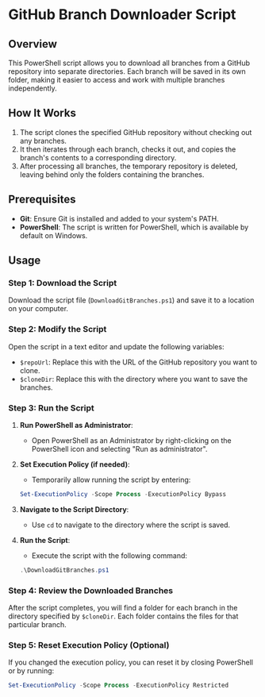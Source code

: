 # GitHub Branch Downloader Script

## Overview

This PowerShell script allows you to download all branches from a GitHub repository into separate directories. Each branch will be saved in its own folder, making it easier to access and work with multiple branches independently.

## How It Works

1. The script clones the specified GitHub repository without checking out any branches.
2. It then iterates through each branch, checks it out, and copies the branch's contents to a corresponding directory.
3. After processing all branches, the temporary repository is deleted, leaving behind only the folders containing the branches.

## Prerequisites

- **Git**: Ensure Git is installed and added to your system's PATH.
- **PowerShell**: The script is written for PowerShell, which is available by default on Windows.

## Usage

### Step 1: Download the Script

Download the script file (`DownloadGitBranches.ps1`) and save it to a location on your computer.

### Step 2: Modify the Script

Open the script in a text editor and update the following variables:

- `$repoUrl`: Replace this with the URL of the GitHub repository you want to clone.
- `$cloneDir`: Replace this with the directory where you want to save the branches.

### Step 3: Run the Script

1. **Run PowerShell as Administrator**:
    - Open PowerShell as an Administrator by right-clicking on the PowerShell icon and selecting "Run as administrator".

2. **Set Execution Policy (if needed)**:
    - Temporarily allow running the script by entering:
    ```powershell
    Set-ExecutionPolicy -Scope Process -ExecutionPolicy Bypass
    ```

3. **Navigate to the Script Directory**:
    - Use `cd` to navigate to the directory where the script is saved.

4. **Run the Script**:
    - Execute the script with the following command:
    ```powershell
    .\DownloadGitBranches.ps1
    ```

### Step 4: Review the Downloaded Branches

After the script completes, you will find a folder for each branch in the directory specified by `$cloneDir`. Each folder contains the files for that particular branch.

### Step 5: Reset Execution Policy (Optional)

If you changed the execution policy, you can reset it by closing PowerShell or by running:

```powershell
Set-ExecutionPolicy -Scope Process -ExecutionPolicy Restricted
